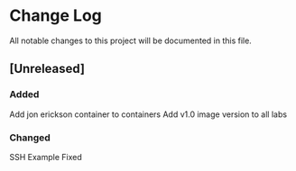 # Change Log
All notable changes to this project will be documented in this file.


## [Unreleased]
### Added
Add jon erickson container to containers
Add v1.0 image version to all labs
### Changed
SSH Example Fixed

